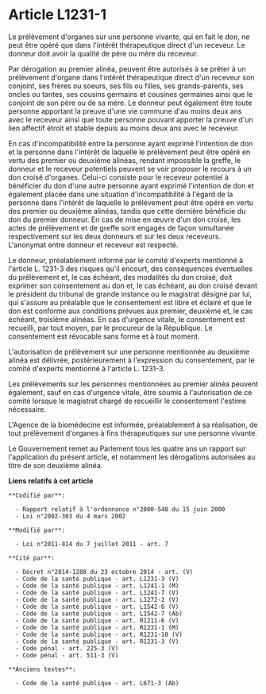 # Article L1231-1

Le prélèvement d'organes sur une personne vivante, qui en fait le don, ne peut être opéré que dans l'intérêt thérapeutique
direct d'un receveur. Le donneur doit avoir la qualité de père ou mère du receveur. 

Par dérogation au premier alinéa, peuvent être autorisés à se prêter à un prélèvement d'organe dans l'intérêt thérapeutique
direct d'un receveur son conjoint, ses frères ou soeurs, ses fils ou filles, ses grands-parents, ses oncles ou tantes, ses
cousins germains et cousines germaines ainsi que le conjoint de son père ou de sa mère. Le donneur peut également être toute
personne apportant la preuve d'une vie commune d'au moins deux ans avec le receveur ainsi que toute personne pouvant apporter
la preuve d'un lien affectif étroit et stable depuis au moins deux ans avec le receveur. 

En cas d'incompatibilité entre la personne ayant exprimé l'intention de don et la personne dans l'intérêt de laquelle le
prélèvement peut être opéré en vertu des premier ou deuxième alinéas, rendant impossible la greffe, le donneur et le receveur
potentiels peuvent se voir proposer le recours à un don croisé d'organes. Celui-ci consiste pour le receveur potentiel à
bénéficier du don d'une autre personne ayant exprimé l'intention de don et également placée dans une situation
d'incompatibilité à l'égard de la personne dans l'intérêt de laquelle le prélèvement peut être opéré en vertu des premier ou
deuxième alinéas, tandis que cette dernière bénéficie du don du premier donneur. En cas de mise en œuvre d'un don croisé, les
actes de prélèvement et de greffe sont engagés de façon simultanée respectivement sur les deux donneurs et sur les deux
receveurs. L'anonymat entre donneur et receveur est respecté. 

Le donneur, préalablement informé par le comité d'experts mentionné à l'article L. 1231-3 des risques qu'il encourt, des
conséquences éventuelles du prélèvement et, le cas échéant, des modalités du don croisé, doit exprimer son consentement au
don et, le cas échéant, au don croisé devant le président du tribunal de grande instance ou le magistrat désigné par lui, qui
s'assure au préalable que le consentement est libre et éclairé et que le don est conforme aux conditions prévues aux premier,
deuxième et, le cas échéant, troisième alinéas. En cas d'urgence vitale, le consentement est recueilli, par tout moyen, par
le procureur de la République. Le consentement est révocable sans forme et à tout moment. 

L'autorisation de prélèvement sur une personne mentionnée au deuxième alinéa est délivrée, postérieurement à l'expression du
consentement, par le comité d'experts mentionné à l'article L. 1231-3. 

Les prélèvements sur les personnes mentionnées au premier alinéa peuvent également, sauf en cas d'urgence vitale, être soumis
à l'autorisation de ce comité lorsque le magistrat chargé de recueillir le consentement l'estime nécessaire. 

L'Agence de la biomédecine est informée, préalablement à sa réalisation, de tout prélèvement d'organes à fins thérapeutiques
sur une personne vivante. 

Le Gouvernement remet au Parlement tous les quatre ans un rapport sur l'application du présent article, et notamment les
dérogations autorisées au titre de son deuxième alinéa.

**Liens relatifs à cet article**

	**Codifié par**:

	  - Rapport relatif à l'ordonnance n°2000-548 du 15 juin 2000
	  - Loi n°2002-303 du 4 mars 2002

	**Modifié par**:

	  - Loi n°2011-814 du 7 juillet 2011 - art. 7

	**Cité par**:

	  - Décret n°2014-1288 du 23 octobre 2014 - art. (V)
	  - Code de la santé publique - art. L1231-3 (V)
	  - Code de la santé publique - art. L1241-1 (M)
	  - Code de la santé publique - art. L1241-7 (V)
	  - Code de la santé publique - art. L1272-2 (V)
	  - Code de la santé publique - art. L1542-6 (V)
	  - Code de la santé publique - art. L1542-7 (Ab)
	  - Code de la santé publique - art. R1211-6 (V)
	  - Code de la santé publique - art. R1231-1 (M)
	  - Code de la santé publique - art. R1231-10 (V)
	  - Code de la santé publique - art. R1231-3 (V)
	  - Code pénal - art. 225-3 (V)
	  - Code pénal - art. 511-3 (V)

	**Anciens textes**:

	  - Code de la santé publique - art. L671-3 (Ab)
